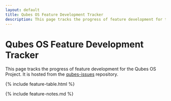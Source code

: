 ```yaml
---
layout: default
title: Qubes OS Feature Development Tracker
description: This page tracks the progress of feature development for the Qubes OS Project.
---
```


Qubes OS Feature Development Tracker
====================================

This page tracks the progress of feature development for the Qubes OS Project.
It is hosted from the [qubes-issues] repository.

{% include feature-table.html %}

{% include feature-notes.md %}

[qubes-issues]: https://github.com/QubesOS/qubes-issues

